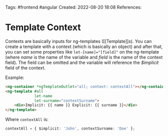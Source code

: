 Tags: #frontend #angular 
Created: 2022-08-20 18:08
References: 

# Template Context
Contexts are basically inputs for ng-templates ([[Template]]s). You can create a template with a context (which is basically an object) and after that, you can set some properties like `let-[name]="[field]"` on the ng-template (where _name_ is the name of the variable and _field_ is the name of the context field). The field can be omitted and the variable will reference the _$implicit_ field of the context.

Example:
```html
<ng-container *ngTemplateOutlet="all; context: contextAll"></ng-container>
<ng-template #all
			 let-name
			 let-surname="contextSurname">
	<div>Implicit: {{ name }} Explicit: {{ surname }}</div>
</ng-template>
```

Where `contextAll` is:
```ts
contextAll = { $implicit: 'John', contextSurname: 'Doe' };
```
